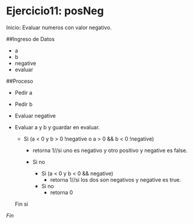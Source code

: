 # Ejercicio11: posNeg

Inicio: Evaluar numeros con valor negativo.

##Ingreso de Datos
- a
- b
- negative
- evaluar

##Proceso
- Pedir a
- Pedir b
- Evaluar negative
- Evaluar a y b y guardar en evaluar.
    - Si (a < 0 y b > 0 !negative o a > 0 && b < 0 !negative)
        - retorna 1//si uno es negativo y otro positivo y negative es false.
        
        - Si no 
            - Si (a < 0 y b < 0 && negative)
                - retorna 1//si los dos son negativos y negative es true.
            - Si no 
                - retorna 0
            
    Fin si

*Fin*